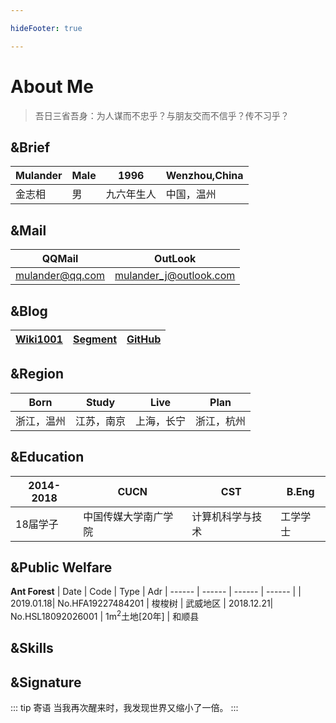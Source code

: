 ```yaml
---

hideFooter: true

---
```


# About Me #

> 吾日三省吾身：为人谋而不忠乎？与朋友交而不信乎？传不习乎？

## &Brief ##

| Mulander | Male | 1996 | Wenzhou,China
| ------ | ------ | ------ | ------ |
| 金志相 | 男 | 九六年生人 | 中国，温州

## &Mail ##

| QQMail | OutLook
| ------ | ------ 
| mulander@qq.com | mulander_j@outlook.com

## &Blog ##

| [Wiki1001](https://mulander-j.github.io/Wiki1001Pro/) |[Segment](https://segmentfault.com/u/mulander) | [GitHub](https://github.com/Mulander-J)
| ------ | ------ | ------ 
 
## &Region ##

| Born | Study | Live | Plan
| ------ | ------ | ------ | ------ |
| 浙江，温州 | 江苏，南京 | 上海，长宁 | 浙江，杭州

## &Education ##

| 2014-2018 | CUCN | CST | B.Eng 
| ------ | ------ | ------ | ------ |
| 18届学子 | 中国传媒大学南广学院 | 计算机科学与技术 | 工学学士 

## &Public Welfare ##

**Ant Forest**
| Date | Code | Type | Adr 
| ------ | ------ | ------ | ------ |
| 2019.01.18| No.HFA19227484201 | 梭梭树 | 武威地区 
| 2018.12.21| No.HSL18092026001 | 1m<sup>2</sup>土地[20年] | 和顺县 

## &Skills ##
<SkillCard :dataSource="{
    title:'Language',
    dataSet:[ 
          {label:'C',value:'20%'},
            {label:'C++',value:'30%'},
            {label:'JAVA',value:'35%'}
     ]
}"/>
<SkillCard :dataSource="{
    title:'FrontENd',
    dataSet:[ 
            {label:'JS',value:'45%'},
           {label:'CSS',value:'45%'},
           {label:'HTML',value:'45%'},
     ]
}"/>
<SkillCard :dataSource="{
    title:'Frame',
    dataSet:[ 
         {label:'Vue',value:'50%'},
         {label:'Jquery',value:'40%'},
         {label:'Bootstrap',value:'20%'},
         {label:'LayUI',value:'30%'},
         {label:'Iview',value:'45%'},
     ]
}"/>
<SkillCard :dataSource="{
    title:'DataBase',
    dataSet:[ 
       {label:'Oracle',value:'20%'},
    {label:'MySql',value:'30%'},
    {label:'MongooDB',value:'25%'},
     ]
}"/>
<SkillCard :dataSource="{
    title:'Extra',
    dataSet:[ 
         {label:'Express',value:'20%'},
         {label:'软件工程',value:'25%'},
         {label:'数据结构',value:'15%'},
     ]
}"/>
## &Signature ##

::: tip 寄语
当我再次醒来时，我发现世界又缩小了一倍。
:::
